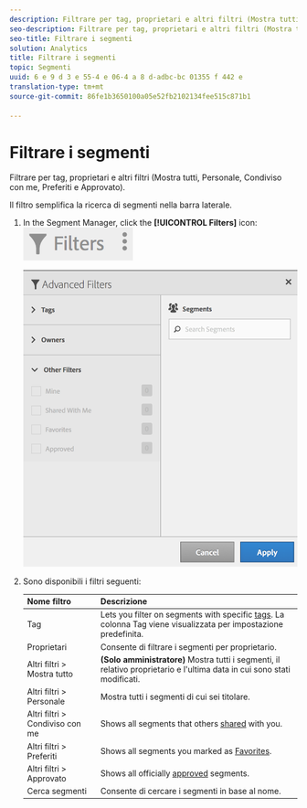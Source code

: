 ```yaml
---
description: Filtrare per tag, proprietari e altri filtri (Mostra tutti, Personale, Condiviso con me, Preferiti e Approvato).
seo-description: Filtrare per tag, proprietari e altri filtri (Mostra tutti, Personale, Condiviso con me, Preferiti e Approvato).
seo-title: Filtrare i segmenti
solution: Analytics
title: Filtrare i segmenti
topic: Segmenti
uuid: 6 e 9 d 3 e 55-4 e 06-4 a 8 d-adbc-bc 01355 f 442 e
translation-type: tm+mt
source-git-commit: 86fe1b3650100a05e52fb2102134fee515c871b1

---
```



# Filtrare i segmenti

Filtrare per tag, proprietari e altri filtri (Mostra tutti, Personale, Condiviso con me, Preferiti e Approvato).

Il filtro semplifica la ricerca di segmenti nella barra laterale.

1. In the Segment Manager, click the **[!UICONTROL Filters]** icon:  ![](assets/filter_icon.png)

   ![](assets/filtering.png)

1. Sono disponibili i filtri seguenti:

   | Nome filtro | Descrizione |
   |---|---|
   | Tag | Lets you filter on segments with specific [tags](../../../components/c-segmentation/c-segmentation-workflow/seg-tag.md#concept_CD892CEB326C4986A1B67487052DBA50). La colonna Tag viene visualizzata per impostazione predefinita. |
   | Proprietari | Consente di filtrare i segmenti per proprietario. |
   | Altri filtri &gt; Mostra tutto | **(Solo amministratore)** Mostra tutti i segmenti, il relativo proprietario e l'ultima data in cui sono stati modificati. |
   | Altri filtri &gt; Personale | Mostra tutti i segmenti di cui sei titolare. |
   | Altri filtri &gt; Condiviso con me | Shows all segments that others [shared](../../../components/c-segmentation/c-segmentation-workflow/t-seg-share.md#task_7DC54643083E42C28F918E4F0845C5A5) with you. |
   | Altri filtri &gt; Preferiti | Shows all segments you marked as [Favorites](../../../components/c-segmentation/c-segmentation-workflow/t-seg-favorite.md#task_F45DFA3FBF0C4082B46A0D032CB20FC5). |
   | Altri filtri &gt; Approvato | Shows all officially [approved](../../../components/c-segmentation/c-segmentation-workflow/seg-approve.md#concept_DF477F151A9E483A92ED1DDAAF035953) segments. |
   | Cerca segmenti | Consente di cercare i segmenti in base al nome. |

